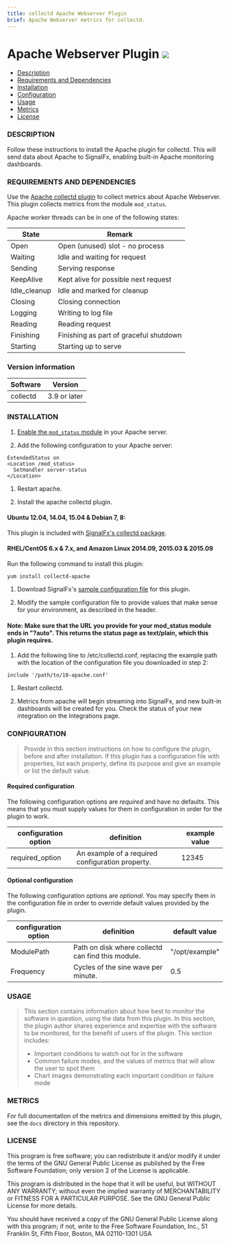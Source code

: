 ```yaml
---
title: collectd Apache Webserver Plugin
brief: Apache Webserver metrics for collectd.
---
```


# Apache Webserver Plugin      ![](https://github.com/signalfx/Integrations/blob/master/collectd-apache/img/integrations_apache.png)

- [Description](#description)
- [Requirements and Dependencies](#requirements-and-dependencies)
- [Installation](#installation)
- [Configuration](#configuration)
- [Usage](#usage)
- [Metrics](#metrics)
- [License](#license)

### DESCRIPTION
Follow these instructions to install the Apache plugin for collectd. This will send data about Apache to SignalFx, enabling built-in Apache monitoring dashboards.

### REQUIREMENTS AND DEPENDENCIES
Use the [Apache collectd plugin](https://collectd.org/wiki/index.php/Plugin:Apache) to collect metrics about Apache Webserver.  This plugin collects metrics from the module `mod_status`.

Apache worker threads can be in one of the following states:

| State        | Remark                                  |
|--------------|-----------------------------------------|
| Open         | Open (unused) slot - no process         |
| Waiting      | Idle and waiting for request            |
| Sending      | Serving response                        |
| KeepAlive    | Kept alive for possible next request    |
| Idle_cleanup | Idle and marked for cleanup             |
| Closing      | Closing connection                      |
| Logging      | Writing to log file                     |
| Reading      | Reading request                         |
| Finishing    | Finishing as part of graceful shutdown  |
| Starting     | Starting up to serve                    |

### Version information

| Software  | Version        |
|-----------|----------------|
| collectd  |  3.9 or later  |


### INSTALLATION

1. [Enable the `mod_status` module](http://httpd.apache.org/docs/2.4/mod/mod_status.html) in your Apache server.

1. Add the following configuration to your Apache server:

 ```
 ExtendedStatus on
 <Location /mod_status>
   SetHandler server-status
 </Location>
 ```

1. Restart apache.

1. Install the apache collectd plugin.

 #### Ubuntu 12.04, 14.04, 15.04 & Debian 7, 8:

 This plugin is included with [SignalFx's collectd package](https://support.signalfx.com/hc/en-us/articles/208080123).

 #### RHEL/CentOS 6.x & 7.x, and Amazon Linux 2014.09, 2015.03 & 2015.09

 Run the following command to install this plugin:

 ```
 yum install collectd-apache
 ```

1. Download SignalFx's [sample configuration file](https://github.com/signalfx/Integrations/collectd-apache/10-apache.conf) for this plugin.

1. Modify the sample configuration file to provide values that make sense for your environment, as described in the header.

 #### Note: Make sure that the URL you provide for your mod_status module ends in "?auto". This returns the status page as text/plain, which this plugin requires.

1. Add the following line to /etc/collectd.conf, replacing the example path with the location of the configuration file you downloaded in step 2:

 ```
 include '/path/to/10-apache.conf'
 ```

1. Restart collectd.

1. Metrics from apache will begin streaming into SignalFx, and new built-in dashboards will be created for you. Check the status of your new integration on the Integrations page.

### CONFIGURATION

>Provide in this section instructions on how to configure the plugin, before and after installation. If this plugin has a configuration file with properties, list each property, define its purpose and give an example or list the default value.

#### Required configuration

The following configuration options are *required* and have no defaults. This means that you must supply values for them in configuration in order for the plugin to work.

| configuration option | definition | example value |
| ---------------------|------------|---------------|
| required_option | An example of a required configuration property. | 12345 |

#### Optional configuration

The following configuration options are *optional*. You may specify them in the configuration file in order to override default values provided by the plugin.

| configuration option | definition | default value |
| ---------------------|------------|---------------|
| ModulePath | Path on disk where collectd can find this module. | "/opt/example" |
| Frequency  | Cycles of the sine wave per minute. | 0.5 |

### USAGE

>This section contains information about how best to monitor the software in question, using the data from this plugin. In this section, the plugin author shares experience and expertise with the software to be monitored, for the benefit of users of the plugin. This section includes:
>
>- Important conditions to watch out for in the software
>- Common failure modes, and the values of metrics that will allow the user to spot them
>- Chart images demonstrating each important condition or failure mode

### METRICS

For full documentation of the metrics and dimensions emitted by this plugin, see the `docs` directory in this repository.

### LICENSE

This program is free software; you can redistribute it and/or modify it under the terms of the GNU General Public License as published by the Free Software Foundation; only version 2 of the License is applicable.

This program is distributed in the hope that it will be useful, but WITHOUT ANY WARRANTY; without even the implied warranty of MERCHANTABILITY or FITNESS FOR A PARTICULAR PURPOSE.  See the GNU General Public License for more details.

You should have received a copy of the GNU General Public License along with this program; if not, write to the Free Software Foundation, Inc., 51 Franklin St, Fifth Floor, Boston, MA  02110-1301 USA
